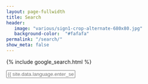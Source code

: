 ```yaml
---
layout: page-fullwidth
title: Search
header:
   image: "various/sign1-crop-alternate-680x80.jpg"
   background-color:  "#fafafa"
permalink: "/search/"
show_meta: false
---
```


{% include google_search.html %}

<form style="padding-bottom: 200px;" onsubmit="google_search()" >
  <input type="text" id="google-search" placeholder="{{ site.data.language.enter_search_term }}">
</form>